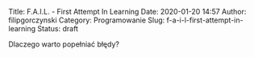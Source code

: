 Title: F.A.I.L. - First Attempt In Learning
Date: 2020-01-20 14:57
Author: filipgorczynski
Category: Programowanie
Slug: f-a-i-l-first-attempt-in-learning
Status: draft

Dlaczego warto popełniać błędy?
